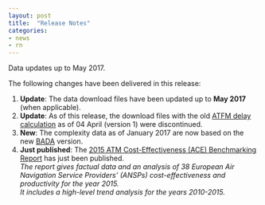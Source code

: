 ```yaml
---
layout: post
title:  "Release Notes"
categories:
- news
- rn
---
```


Data updates up to May 2017.

The following changes have been delivered in this release:

1. **Update**: The data download files have been updated up to **May 2017** (when applicable).
1. **Update**: As of this release, the download files with the old [ATFM delay calculation][ATFM_comp] as of 04 April (version 1) were discontinued.
1. **New**: The complexity data as of January 2017 are now based on the new [BADA][CPLXbada] version.
1. **Just published**: The [2015 ATM Cost-Effectiveness (ACE) Benchmarking Report][ace2015] has just been published.<br> 
   *The report gives factual data and an analysis of 38 European Air Navigation Service Providers’ (ANSPs) cost-effectiveness and productivity for the year 2015. <br> It includes a high-level trend analysis for the years 2010-2015.*

[ATFM_comp]: <{{ "" | prepend: site.baseurl | prepend: site.url }}/references/methodology/ATFM_delay_calculation.html> "ATFM delay calculation"
[CPLXbada]: <{{ "" | prepend: site.baseurl | prepend: site.url }}/references/acronym/bada.html> "Base of Aircraft Data"
[ace2015]: <http://www.eurocontrol.int/publications/atm-cost-effectiveness-ace-2015-benchmarking-report-2016-2020-outlook> "ACE 2015"